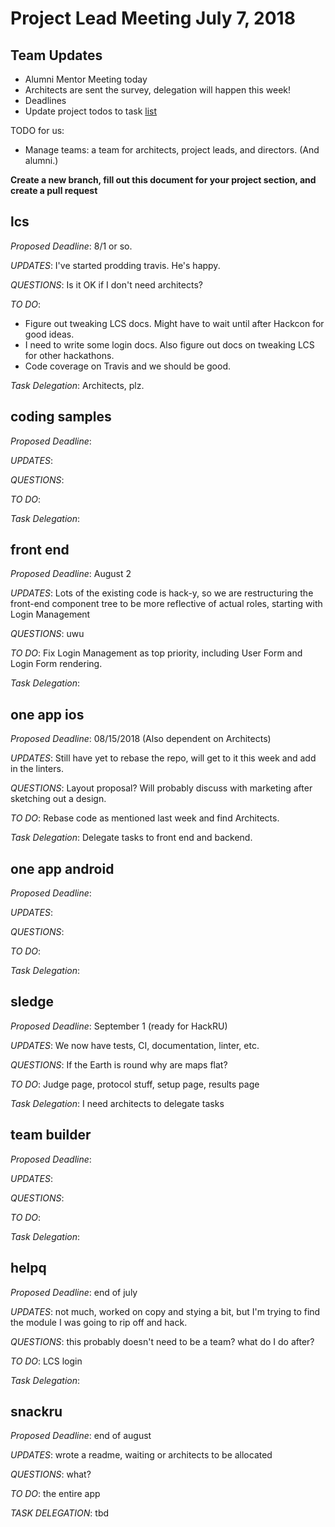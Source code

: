 # Project Lead Meeting July 7, 2018
## Team Updates
* Alumni Mentor Meeting today
* Architects are sent the survey, delegation will happen this week!
* Deadlines
* Update project todos to task [list](https://blog.github.com/2014-04-28-task-lists-in-all-markdown-documents/)

TODO for us:
- Manage teams: a team for architects, project leads, and directors. (And alumni.)

**Create a new branch, fill out this document for your project section, and create a pull request**

## lcs

_Proposed Deadline_: 8/1 or so.

_UPDATES_: I've started prodding travis. He's happy.

_QUESTIONS_: Is it OK if I don't need architects?

_TO DO_:
 - Figure out tweaking LCS docs. Might have to wait until after Hackcon for good ideas.
 - I need to write some login docs. Also figure out docs on tweaking LCS for other hackathons.
 - Code coverage on Travis and we should be good.

_Task Delegation_:
Architects, plz.

## coding samples

_Proposed Deadline_:

_UPDATES_:

_QUESTIONS_:

_TO DO_:

_Task Delegation_:

## front end

_Proposed Deadline_: August 2

_UPDATES_:  Lots of the existing code is hack-y, so we are restructuring the front-end component tree to be more reflective of actual roles, starting with Login Management

_QUESTIONS_: uwu

_TO DO_: Fix Login Management as top priority, including User Form and Login Form rendering.

_Task Delegation_:

## one app ios

_Proposed Deadline_: 08/15/2018 (Also dependent on Architects)

_UPDATES_: Still have yet to rebase the repo, will get to it this week and add in the linters.

_QUESTIONS_: Layout proposal?  Will probably discuss with marketing after sketching out a design.

_TO DO_: Rebase code as mentioned last week and find Architects.

_Task Delegation_: Delegate tasks to front end and backend.

## one app android

_Proposed Deadline_:

_UPDATES_:

_QUESTIONS_:

_TO DO_:

_Task Delegation_:

## sledge

_Proposed Deadline_: September 1 (ready for HackRU)

_UPDATES_: We now have tests, CI, documentation, linter, etc.

_QUESTIONS_: If the Earth is round why are maps flat?

_TO DO_: Judge page, protocol stuff, setup page, results page

_Task Delegation_: I need architects to delegate tasks

## team builder

_Proposed Deadline_:

_UPDATES_:

_QUESTIONS_:

_TO DO_:

_Task Delegation_:

## helpq

_Proposed Deadline_:
end of july

_UPDATES_:
not much, worked on copy and stying a bit, but I'm trying to find
the module I was going to rip off and hack.

_QUESTIONS_:
this probably doesn't need to be a team? what do I do after?

_TO DO_:
LCS login

_Task Delegation_:

## snackru
_Proposed Deadline_:
end of august

_UPDATES_:
wrote a readme, waiting or architects to be allocated

_QUESTIONS_:
what?

_TO DO_:
the entire app

_TASK DELEGATION_:
tbd

